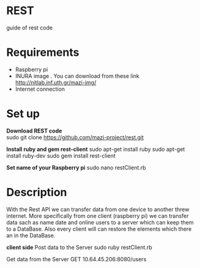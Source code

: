 # REST
guide of rest code


# Requirements 

* Raspberry pi
* INURA image . You can download from these link http://nitlab.inf.uth.gr/mazi-img/
* Internet connection

# Set up

**Download REST code**                                                                                                           
 sudo git clone https://github.com/mazi-project/rest.git

**Install ruby and gem rest-client**
 sudo apt-get install ruby
 sudo apt-get install ruby-dev
 sudo gem install rest-client

**Set name of your Raspberry pi**
 sudo nano restClient.rb
                 

# Description

With the Rest API we can transfer data from one device to another threw internet.
More specifically from one client (raspberry pi) we can transfer data sach as name
date and online users to a server which can keep them to a DataBase. Also every client
will can restore the elements which there an in the DataBase.

**client side**
Post data to the Server
sudo ruby restClient.rb

Get data from the Server
GET 10.64.45.206:8080/users

